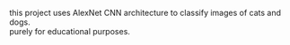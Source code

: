 this project uses AlexNet CNN architecture to classify images of cats and dogs. <br>
purely for educational purposes.